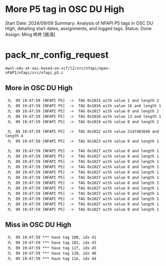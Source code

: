 # More P5 tag in OSC DU High

Start Date: 2024/09/09
Summary: Analysis of NFAPI P5 tags in OSC DU High, detailing start dates, assignments, and logged tags.
Status: Done
Assign: Ming 咚咚 [銘鴻]

# **pack_nr_config_request**

`mwnl-odu-at-oai-based-on-scf/l2/src/nfapi/open-nFAPI/nfapi/src/nfapi_p5.c`

## More in OSC DU High

```
 九  09 19:47:59 [NFAPI P5]  ->  TAG 0x1015 with value 1 and length 2
 九  09 19:47:59 [NFAPI P5]  ->  TAG 0x1016 with value 16 and length 1
 九  09 19:47:59 [NFAPI P5]  ->  TAG 0x1017 with value 0 and length 2
 九  09 19:47:59 [NFAPI P5]  ->  TAG 0x1018 with value 13 and length 1
 九  09 19:47:59 [NFAPI P5]  ->  TAG 0x1019 with value 0 and length 2
```

```
 九  09 19:47:59 [NFAPI P5]  ->  TAG 0x1022 with value 2147483648 and length 4
 九  09 19:47:59 [NFAPI P5]  ->  TAG 0x1023 with value 0 and length 1
```

```
 九  09 19:47:59 [NFAPI P5]  ->  TAG 0x1027 with value 0 and length 1
 九  09 19:47:59 [NFAPI P5]  ->  TAG 0x1027 with value 0 and length 1
 九  09 19:47:59 [NFAPI P5]  ->  TAG 0x1027 with value 0 and length 1
 九  09 19:47:59 [NFAPI P5]  ->  TAG 0x1027 with value 0 and length 1
 九  09 19:47:59 [NFAPI P5]  ->  TAG 0x1027 with value 0 and length 1
 九  09 19:47:59 [NFAPI P5]  ->  TAG 0x1027 with value 0 and length 1
 九  09 19:47:59 [NFAPI P5]  ->  TAG 0x1027 with value 0 and length 1
 九  09 19:47:59 [NFAPI P5]  ->  TAG 0x1027 with value 0 and length 1
 九  09 19:47:59 [NFAPI P5]  ->  TAG 0x1027 with value 0 and length 1
 九  09 19:47:59 [NFAPI P5]  ->  TAG 0x1027 with value 0 and length 1
 九  09 19:47:59 [NFAPI P5]  ->  TAG 0x1027 with value 0 and length 1
 九  09 19:47:59 [NFAPI P5]  ->  TAG 0x1027 with value 0 and length 1
```

## Miss in OSC DU High

```
 九  09 19:47:59 *** have tag 100, idx 41
 九  09 19:47:59 *** have tag 102, idx 43
 九  09 19:47:59 *** have tag 11f, idx 45
 九  09 19:47:59 *** have tag 120, idx 46
 九  09 19:47:59 *** have tag 11e, idx 44
```